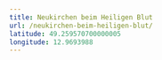 ```yaml
---
title: Neukirchen beim Heiligen Blut
url: /neukirchen-beim-heiligen-blut/
latitude: 49.259570700000005
longitude: 12.9693988
---
```

